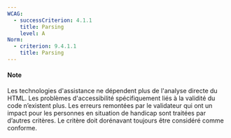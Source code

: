 ```yaml
---
WCAG:
  - successCriterion: 4.1.1
    title: Parsing
    level: A
Norm:
  - criterion: 9.4.1.1
    title: Parsing
---
```


#### Note 

Les technologies d'assistance ne dépendent plus de l'analyse directe du HTML. Les problèmes d'accessibilité spécifiquement liés à la validité du code n’existent plus. Les erreurs remontées par le validateur qui ont un impact pour les personnes en situation de handicap sont traitées par d’autres critères.
Le critère doit dorénavant toujours être considéré comme conforme.